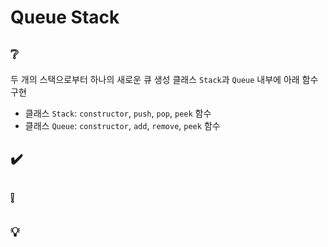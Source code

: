 # Queue Stack

## ❔
두 개의 스택으로부터 하나의 새로운 큐 생성
클래스 `Stack`과 `Queue` 내부에 아래 함수 구현  
- 클래스 `Stack`: `constructor`, `push`, `pop`, `peek` 함수
- 클래스 `Queue`: `constructor`, `add`, `remove`, `peek` 함수

## ✔️

## ❕

## 💡
